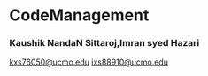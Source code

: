 # CodeManagement
### Kaushik NandaN Sittaroj,Imran syed Hazari 
kxs76050@ucmo.edu
ixs88910@ucmo.edu
